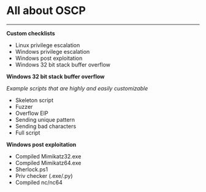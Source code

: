 # All about OSCP

----

**Custom checklists**

- Linux privilege escalation
- Windows privilege escalation
- Windows post exploitation
- Windows 32 bit stack buffer overflow

**Windows 32 bit stack buffer overflow**

*Example scripts that are highly and easily customizable*

- Skeleton script
- Fuzzer
- Overflow EIP
- Sending unique pattern
- Sending bad characters
- Full script

**Windows post exploitation**

- Compiled Mimikatz32.exe
- Compiled Mimikatz64.exe
- Sherlock.ps1
- Priv checker (.exe/.py)
- Compiled nc/nc64
